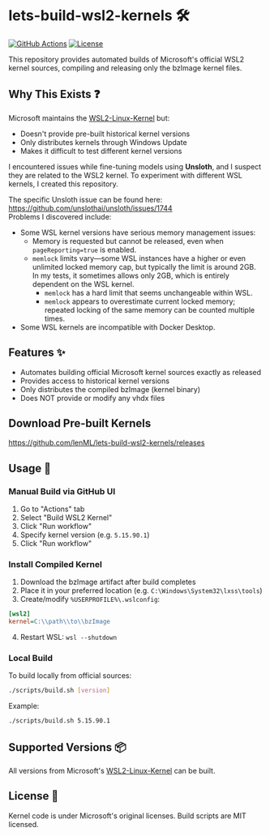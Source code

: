 # lets-build-wsl2-kernels 🛠️

[![GitHub Actions](https://img.shields.io/github/actions/workflow/status/lenML/lets-build-wsl2-kernels/build-kernel.yml?style=flat-square)](https://github.com/lenML/lets-build-wsl2-kernels/actions)
[![License](https://img.shields.io/badge/license-MIT-blue.svg?style=flat-square)](LICENSE)

This repository provides automated builds of Microsoft's official WSL2 kernel sources, compiling and releasing only the bzImage kernel files.

## Why This Exists ❓

Microsoft maintains the [WSL2-Linux-Kernel](https://github.com/microsoft/WSL2-Linux-Kernel) but:
- Doesn't provide pre-built historical kernel versions
- Only distributes kernels through Windows Update
- Makes it difficult to test different kernel versions

I encountered issues while fine-tuning models using **Unsloth**, and I suspect they are related to the WSL2 kernel. To experiment with different WSL kernels, I created this repository.

The specific Unsloth issue can be found here: https://github.com/unslothai/unsloth/issues/1744  
Problems I discovered include:

- Some WSL kernel versions have serious memory management issues:
  - Memory is requested but cannot be released, even when `pageReporting=true` is enabled.
  - `memlock` limits vary—some WSL instances have a higher or even unlimited locked memory cap, but typically the limit is around 2GB. In my tests, it sometimes allows only 2GB, which is entirely dependent on the WSL kernel.
    - `memlock` has a hard limit that seems unchangeable within WSL.
    - `memlock` appears to overestimate current locked memory; repeated locking of the same memory can be counted multiple times.
- Some WSL kernels are incompatible with Docker Desktop.

## Features ✨

- Automates building official Microsoft kernel sources exactly as released
- Provides access to historical kernel versions
- Only distributes the compiled bzImage (kernel binary)
- Does NOT provide or modify any vhdx files

## Download Pre-built Kernels

https://github.com/lenML/lets-build-wsl2-kernels/releases

## Usage 🚀

### Manual Build via GitHub UI

1. Go to "Actions" tab
2. Select "Build WSL2 Kernel"
3. Click "Run workflow"
4. Specify kernel version (e.g. `5.15.90.1`)
5. Click "Run workflow"

### Install Compiled Kernel

1. Download the bzImage artifact after build completes
2. Place it in your preferred location (e.g. `C:\Windows\System32\lxss\tools`)
3. Create/modify `%USERPROFILE%\.wslconfig`:

```ini
[wsl2]
kernel=C:\\path\\to\\bzImage
```

4. Restart WSL: `wsl --shutdown`

### Local Build

To build locally from official sources:

```bash
./scripts/build.sh [version]
```

Example:
```bash
./scripts/build.sh 5.15.90.1
```

## Supported Versions 📦

All versions from Microsoft's [WSL2-Linux-Kernel](https://github.com/microsoft/WSL2-Linux-Kernel/tags) can be built.

## License 📄

Kernel code is under Microsoft's original licenses. Build scripts are MIT licensed.